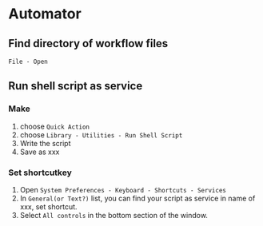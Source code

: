 # Automator
## Find directory of workflow files
`File - Open`

## Run shell script as service
### Make
1. choose `Quick Action`
1. choose `Library - Utilities - Run Shell Script`
1. Write the script
1. Save as xxx

### Set shortcutkey
1. Open `System Preferences - Keyboard - Shortcuts - Services`
1. In `General(or Text?)` list, you can find your script as service in name of xxx, set shortcut.
1. Select `All controls` in the bottom section of the window.



